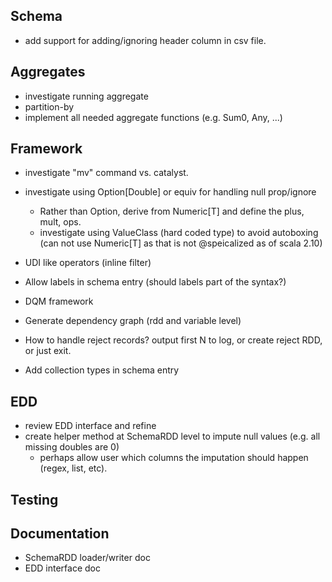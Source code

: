 Schema
------
* add support for adding/ignoring header column in csv file.

Aggregates
----------
* investigate running aggregate
* partition-by
* implement all needed aggregate functions (e.g. Sum0, Any, ...)

Framework
---------
* investigate "mv" command vs. catalyst.
* investigate using Option\[Double] or equiv for handling null prop/ignore
    * Rather than Option, derive from Numeric\[T] and define the plus, mult, ops.
    * investigate using ValueClass (hard coded type) to avoid autoboxing (can not use Numeric[T] as that is not @speicalized as of scala 2.10)
* UDI like operators (inline filter)

* Allow labels in schema entry (should labels part of the syntax?)
* DQM framework
* Generate dependency graph (rdd and variable level)
* How to handle reject records? output first N to log, or create reject RDD, or just exit.
* Add collection types in schema entry

EDD
---
* review EDD interface and refine
* create helper method at SchemaRDD level to impute null values (e.g. all missing doubles are 0)
    * perhaps allow user which columns the imputation should happen (regex, list, etc).

Testing
-------

Documentation
-------------
* SchemaRDD loader/writer doc
* EDD interface doc
